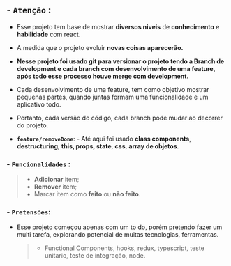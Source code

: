 ## - <b>`Atenção`</b> :

- Esse projeto tem base de mostrar <b>diversos niveis</b> de <b>conhecimento</b> e <b>habilidade</b> com react.
- A medida que o projeto evoluir <b>novas coisas aparecerão.</b>
- <b>Nesse projeto foi usado git para versionar o projeto tendo a Branch de development e cada branch com desenvolvimento de uma feature, após todo esse processo houve merge com development.</b>
- Cada desenvolvimento de uma feature, tem como objetivo mostrar pequenas partes, quando juntas formam uma funcionalidade e um aplicativo todo.
- Portanto, cada versão do código, cada branch pode mudar ao decorrer do projeto.

- <b>`feature/removeDone`</b>: - Até aqui foi usado <b>class components</b>, <b>destructuring</b>, <b>this, props, state</b>, <b>css</b>, <b>array de objetos</b>.

### - `Funcionalidades` :

> - <b>Adicionar</b> item;
> - <b>Remover</b> item;
> - Marcar item como <b>feito</b> ou <b>não feito</b>.

### - `Pretensões`:

- Esse projeto começou apenas com um to do, porém pretendo fazer um multi tarefa, explorando potencial de muitas tecnologias, ferramentas.
  > - Functional Components, hooks, redux, typescript, teste unitario, teste de integração, node.
